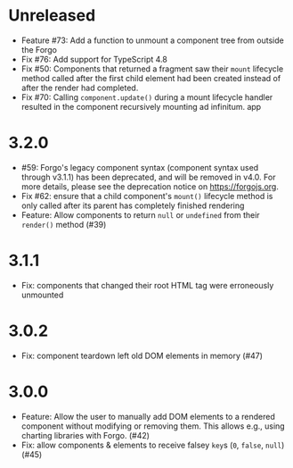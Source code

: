 # Unreleased

- Feature #73: Add a function to unmount a component tree from outside the Forgo
- Fix #76: Add support for TypeScript 4.8
- Fix #50: Components that returned a fragment saw their `mount` lifecycle
  method called after the first child element had been created instead of after
  the render had completed. 
- Fix #70: Calling `component.update()` during a mount lifecycle handler
  resulted in the component recursively mounting ad infinitum.
  app

# 3.2.0

- #59: Forgo's legacy component syntax (component syntax used through v3.1.1)
  has been deprecated, and will be removed in v4.0. For more details, please see
  the deprecation notice on https://forgojs.org.
- Fix #62: ensure that a child component's `mount()` lifecycle method is only
  called after its parent has completely finished rendering
- Feature: Allow components to return `null` or `undefined` from their
  `render()` method (#39)

# 3.1.1

- Fix: components that changed their root HTML tag were erroneously unmounted

# 3.0.2

- Fix: component teardown left old DOM elements in memory (#47)

# 3.0.0

- Feature: Allow the user to manually add DOM elements to a rendered component without modifying or removing them. This allows e.g., using charting libraries with Forgo. (#42)
- Fix: allow components & elements to receive falsey `key`s (`0`, `false`, `null`) (#45)
